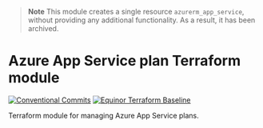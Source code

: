 > **Note**
> This module creates a single resource `azurerm_app_service`, without providing any additional functionality.
> As a result, it has been archived.

# Azure App Service plan Terraform module

[![Conventional Commits](https://img.shields.io/badge/Conventional%20Commits-1.0.0-yellow.svg)](https://conventionalcommits.org)
[![Equinor Terraform Baseline](https://img.shields.io/badge/Equinor%20Terraform%20Baseline-1.0.0-blueviolet)](https://github.com/equinor/terraform-baseline)

Terraform module for managing Azure App Service plans.
